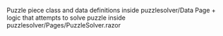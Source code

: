 Puzzle piece class and data definitions inside puzzlesolver/Data
Page + logic that attempts to solve puzzle inside puzzlesolver/Pages/PuzzleSolver.razor